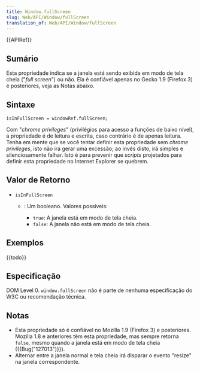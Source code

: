 ```yaml
---
title: Window.fullScreen
slug: Web/API/Window/fullScreen
translation_of: Web/API/Window/fullScreen
---
```

{{APIRef}}

## Sumário

Esta propriedade indica se a janela está sendo exibida em modo de tela cheia ("_full screen_") ou não. Ela é confiável apenas no Gecko 1.9 (Firefox 3) e posteriores, veja as Notas abaixo.

## Sintaxe

```
isInFullScreen = windowRef.fullScreen;
```

Com "_chrome privileges_" (privilégios para acesso a funções de baixo nível), a propriedade é de leitura e escrita, caso contrário é de apenas leitura. Tenha em mente que se você tentar definir esta propriedade sem _chrome privileges_, isto não irá gerar uma excessão; ao invés disto, irá simples e silenciosamente falhar. Isto é para prevenir que _scripts_ projetados para definir esta propriedade no Internet Explorer se quebrem.

## Valor de Retorno

- `isInFullScreen`
  - : Um booleano. Valores possíveis:

    - `true`: A janela está em modo de tela cheia.
    - `false`: A janela não está em modo de tela cheia.

## Exemplos

{{todo}}

## Especificação

DOM Level 0. `window.fullScreen` não é parte de nenhuma especificação do W3C ou recomendação técnica.

## Notas

- Esta propriedade só é confiável no Mozilla 1.9 (Firefox 3) e posteriores. Mozilla 1.8 e anteriores têm esta propriedade, mas sempre retorna `false`, mesmo quando a janela está em modo de tela cheia ({{Bug("127013")}}).
- Alternar entre a janela normal e tela cheia irá disparar o evento "resize" na janela correspondente.
